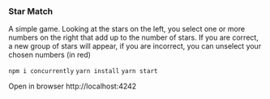 ### Star Match

A simple game. Looking at the stars on the left, you select one or more numbers on the right that add up to the number of stars. If you are correct, a new group of stars will appear, if you are incorrect, you can unselect your chosen numbers (in red)

```npm i concurrently```
```yarn install```
```yarn start```

Open in browser http://localhost:4242


